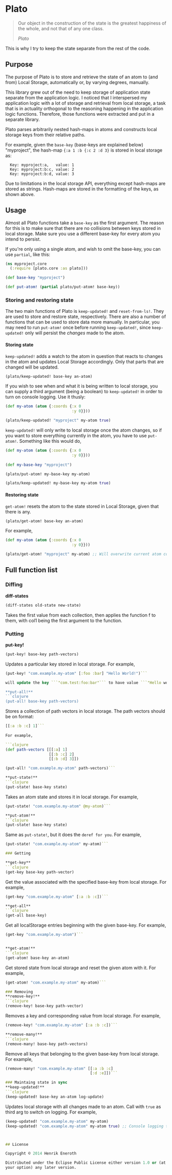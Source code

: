 # Plato

> Our object in the construction of the state is the greatest happiness of the whole, and not that of any one class. 
> 
> *Plato*

This is why I try to keep the state separate from the rest of the code.


## Purpose
The purpose of Plato is to store and retrieve the state of an atom to (and from) Local Storage, automatically or, by varying degrees, manually.

This library grew out of the need to keep storage of application state separate from the application logic. I noticed that I interspersed my application logic with a lot of storage and retrieval from local storage, a task that is in actuality orthogonal to the reasoning happening in the application logic functions. Therefore, those functions were extracted and put in a separate library.

Plato parses arbitrarily nested hash-maps in atoms and constructs local storage keys from their relative paths.

For example, given the ```base-key``` (base-keys are explained below) "myproject", the hash-map ```{:a 1 :b {:c 2 :d 3}``` is stored in local storage as:
```
  Key: myproject:a,   value: 1
  Key: myproject:b:c, value: 2
  Key: myproject:b:d, value: 3
```

Due to limitations in the local storage API, everything except hash-maps are stored as strings. Hash-maps are stored in the formatting of the keys, as shown above.

## Usage
Almost all Plato functions take a ```base-key``` as the first argument. The reason for this is to make sure that there are no collisions between  keys stored in local storage. Make sure you use a different base-key for every atom you intend to persist.

If you're only using a single atom, and wish to omit the base-key, you can use ```partial```, like this:

```clojure
(ns myproject.core
  (:require [plato.core :as plato]))

(def base-key "myproject")

(def put-atom! (partial plato/put-atom! base-key))
```

### Storing and restoring state
The two main functions of Plato is ```keep-updated!``` and ```reset-from-ls!```. They are used to store and restore state, respectively. There are also a number of functions that can be used to store data more manually. In particular, you may need to run ```put-atom!``` once before running ```keep-updated!```, since ```keep-updated!``` only will persist the *changes* made to the atom.

#### Storing state

```keep-updated!``` adds a watch to the atom in question that reacts to changes in the atom and updates Local Storage accordingly. Only that parts that are changed will be updated.

```clojure
(plato/keep-updated! base-key an-atom)
```

If you wish to see when and what it is being written to local storage, you can supply a third argument (being a boolean) to ```keep-updated!``` in order to turn on console logging. Use it thusly:

```clojure
(def my-atom (atom {:coords {:x 0
                             :y 0}}))

(plato/keep-updated! "myproject" my-atom true)
```

```keep-updated!``` will only write to local storage once the atom changes, so if you want to store everything currently in the atom, you have to use ```put-atom!```. Something like this would do,

```clojure
(def my-atom (atom {:coords {:x 0
                             :y 0}}))
                             
(def my-base-key "myproject")                       

(plato/put-atom! my-base-key my-atom)

(plato/keep-updated! my-base-key my-atom true)
```


#### Restoring state
```get-atom!``` resets the atom to the state stored in Local Storage, given that there is any.

```clojure
(plato/get-atom! base-key an-atom)
```

For example,

```clojure
(def my-atom (atom {:coords {:x 0
                             :y 0}}))

(plato/get-atom! "myproject" my-atom) ;; Will overwrite current atom content
```

## Full function list

### Diffing

**diff-states**
```clojure
(diff-states old-state new-state)
```
Takes the first value from each collection, then applies the function f to them, with col1 being the first argument to the function.

### Putting

**put-key!**
```clojure
(put-key! base-key path-vectors)
```
Updates a particular key stored in local storage. For example, 

```clojure 
(put-key! "com.example.my-atom" [:foo :bar] "Hello World!")``` 

will update the key ```"com.test:foo:bar"``` to have value ```"Hello world"``` in local storage.

**put-all!**
```clojure
(put-all! base-key path-vectors)
```

Stores a collection of path vectors in local storage. The path vectors should be on format:

```clojure
[[:a :b :c] 1]```
  
For example,

```clojure
(def path-vectors [[[:a] 1]
                   [[:b :c] 2]
                   [[:b :d] 3]])

(put-all! "com.example.my-atom" path-vectors)```

**put-state!**
```clojure
(put-state! base-key state)
```
Takes an atom state and stores it in local storage. For example,

```clojure
(put-state! "com.example.my-atom" @my-atom)```

**put-atom!**
```clojure
(put-state! base-key state)
```
Same as ```put-state!```, but it does the ```deref for you```. For example,

```clojure
(put-state! "com.example.my-atom" my-atom)```

### Getting

**get-key**
```clojure
(get-key base-key path-vector)
```

Get the value associated with the specified base-key from local storage. For example,

```clojure
(get-key "com.example.my-atom" [:a :b :c])```

**get-all**
```clojure
(get-all base-key)
```

Get all localStorage entries beginning with the given base-key. For example,

```clojure
(get-key "com.example.my-atom")```


**get-atom!**
```clojure
(get-atom! base-key an-atom)
```

Get stored state from local storage and reset the given atom with it. For example,

```clojure
(get-atom! "com.example.my-atom" my-atom)```

### Removing
**remove-key!**
```clojure
(remove-key! base-key path-vector)
```

Removes a key and corresponding value from local storage. For example,

```clojure
(remove-key! "com.example.my-atom" [:a :b :c])```

**remove-many!**
```clojure
(remove-many! base-key path-vectors)
```
Remove all keys that belonging to the given base-key from local storage. For example,
```clojure
(remove-many! "com.example.my-atom" [[:a :b :c]
                                     [:d :e]])```

### Maintaing state in sync
**keep-updated!**
```clojure
(keep-updated! base-key an-atom log-update)
```

Updates local storage with all changes made to an atom. Call with ```true``` as third arg to switch on logging. For example,

```clojure
(keep-updated! "com.example.my-atom" my-atom)
(keep-updated! "com.example.my-atom" my-atom true) ;; Console logging turned on```



## License

Copyright © 2014 Henrik Eneroth

Distributed under the Eclipse Public License either version 1.0 or (at
your option) any later version.